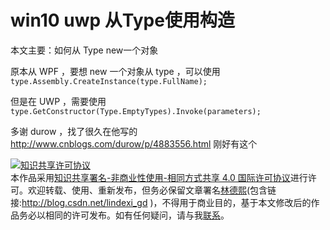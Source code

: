 # win10 uwp 从Type使用构造

本文主要：如何从 Type new一个对象

<!--more-->
<!-- CreateTime:2018/2/13 17:23:03 -->


<div id="toc"></div>

原本从 WPF ，要想 new 一个对象从 type ，可以使用`type.Assembly.CreateInstance(type.FullName);`

但是在 UWP ，需要使用`type.GetConstructor(Type.EmptyTypes).Invoke(parameters);`

多谢 durow ，找了很久在他写的 http://www.cnblogs.com/durow/p/4883556.html 刚好有这个

<a rel="license" href="http://creativecommons.org/licenses/by-nc-sa/4.0/"><img alt="知识共享许可协议" style="border-width:0" src="https://licensebuttons.net/l/by-nc-sa/4.0/88x31.png" /></a><br />本作品采用<a rel="license" href="http://creativecommons.org/licenses/by-nc-sa/4.0/">知识共享署名-非商业性使用-相同方式共享 4.0 国际许可协议</a>进行许可。欢迎转载、使用、重新发布，但务必保留文章署名[林德熙](http://blog.csdn.net/lindexi_gd)(包含链接:http://blog.csdn.net/lindexi_gd )，不得用于商业目的，基于本文修改后的作品务必以相同的许可发布。如有任何疑问，请与我[联系](mailto:lindexi_gd@163.com)。 